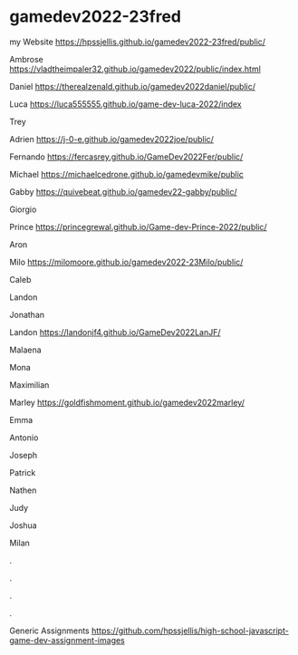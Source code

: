 # gamedev2022-23fred


my Website   https://hpssjellis.github.io/gamedev2022-23fred/public/


Ambrose   https://vladtheimpaler32.github.io/gamedev2022/public/index.html

Daniel   https://therealzenald.github.io/gamedev2022daniel/public/

Luca  https://luca555555.github.io/game-dev-luca-2022/index

Trey

Adrien   https://j-0-e.github.io/gamedev2022joe/public/

Fernando  https://fercasrey.github.io/GameDev2022Fer/public/

Michael  https://michaelcedrone.github.io/gamedevmike/public

Gabby   https://quivebeat.github.io/gamedev22-gabby/public/

Giorgio

Prince   https://princegrewal.github.io/Game-dev-Prince-2022/public/

Aron

Milo   https://milomoore.github.io/gamedev2022-23Milo/public/

Caleb

Landon

Jonathan

Landon   https://landonjf4.github.io/GameDev2022LanJF/

Malaena

Mona

Maximilian

Marley   https://goldfishmoment.github.io/gamedev2022marley/

Emma

Antonio

Joseph

Patrick

Nathen

Judy

Joshua

Milan



































.




.





.



.

































Generic Assignments https://github.com/hpssjellis/high-school-javascript-game-dev-assignment-images
